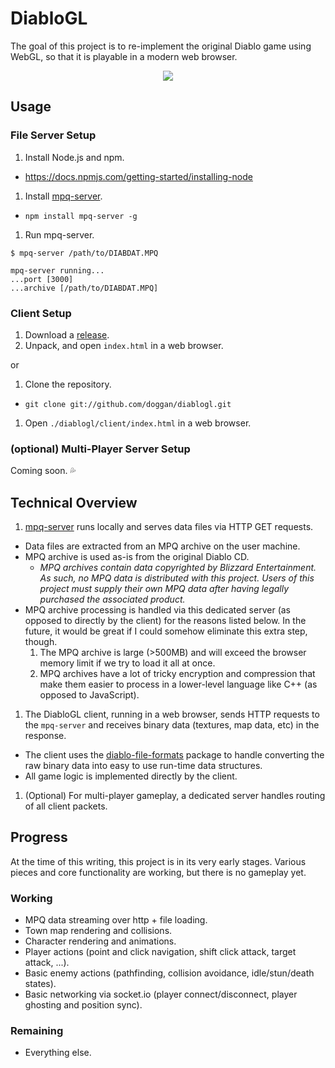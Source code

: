 DiabloGL
=======
The goal of this project is to re-implement the original Diablo game using WebGL, so that it is playable in a modern web browser.

<p align="center">
<img src="https://raw.github.com/doggan/diablogl/screenshots/town_chests.gif"/>
</p>

## Usage
### File Server Setup
1. Install Node.js and npm.
 * https://docs.npmjs.com/getting-started/installing-node
1. Install [mpq-server](https://github.com/doggan/mpq-server).
 * `npm install mpq-server -g`
1. Run mpq-server.
  ```
  $ mpq-server /path/to/DIABDAT.MPQ

  mpq-server running...
  ...port [3000]
  ...archive [/path/to/DIABDAT.MPQ]
  ```

### Client Setup
1. Download a [release](https://github.com/doggan/diablogl/releases).
1. Unpack, and open `index.html` in a web browser.

or

1. Clone the repository.
 * `git clone git://github.com/doggan/diablogl.git`
1. Open `./diablogl/client/index.html` in a web browser.

### (optional) Multi-Player Server Setup
Coming soon. :sweat_drops:

## Technical Overview
1. [mpq-server](https://github.com/doggan/mpq-server) runs locally and serves data files via HTTP GET requests.
  * Data files are extracted from an MPQ archive on the user machine.
  * MPQ archive is used as-is from the original Diablo CD.
    * _MPQ archives contain data copyrighted by Blizzard Entertainment. As such, no MPQ data is distributed with this project. Users of this project must supply their own MPQ data after having legally purchased the associated product._
  * MPQ archive processing is handled via this dedicated server (as opposed to directly by the client) for the reasons listed below. In the future, it would be great if I could somehow eliminate this extra step, though.
    1. The MPQ archive is large (>500MB) and will exceed the browser memory limit if we try to load it all at once.
    1. MPQ archives have a lot of tricky encryption and compression that make them easier to process in a lower-level language like C++ (as opposed to JavaScript).
1. The DiabloGL client, running in a web browser, sends HTTP requests to the `mpq-server` and receives binary data (textures, map data, etc) in the response.
  * The client uses the [diablo-file-formats](https://github.com/doggan/diablo-file-formats) package to handle converting the raw binary data into easy to use run-time data structures.
  * All game logic is implemented directly by the client.
1. (Optional) For multi-player gameplay, a dedicated server handles routing of all client packets.

## Progress
At the time of this writing, this project is in its very early stages. Various pieces and core functionality are working, but there is no gameplay yet.

### Working
* MPQ data streaming over http + file loading.
* Town map rendering and collisions.
* Character rendering and animations.
* Player actions (point and click navigation, shift click attack, target attack, ...).
* Basic enemy actions (pathfinding, collision avoidance, idle/stun/death states).
* Basic networking via socket.io (player connect/disconnect, player ghosting and position sync).

### Remaining
* Everything else.

